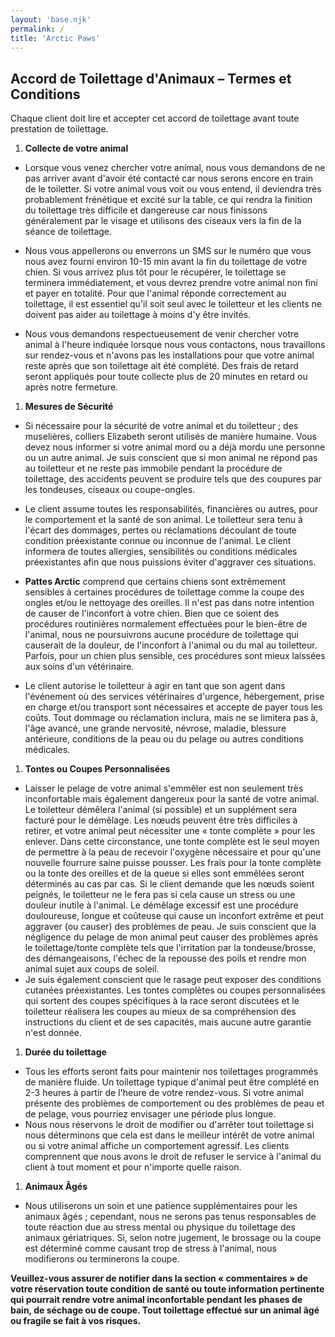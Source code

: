 ```yaml
---
layout: 'base.njk'
permalink: /
title: 'Arctic Paws'
---
```


## Accord de Toilettage d'Animaux – Termes et Conditions

Chaque client doit lire et accepter cet accord de toilettage avant toute prestation de toilettage.

1. **Collecte de votre animal**

- Lorsque vous venez chercher votre animal, nous vous demandons de ne pas arriver avant d'avoir été contacté car nous serons encore en train de le toiletter. Si votre animal vous voit ou vous entend, il deviendra très probablement frénétique et excité sur la table, ce qui rendra la finition du toilettage très difficile et dangereuse car nous finissons généralement par le visage et utilisons des ciseaux vers la fin de la séance de toilettage.

- Nous vous appellerons ou enverrons un SMS sur le numéro que vous nous avez fourni environ 10-15 min avant la fin du toilettage de votre chien. Si vous arrivez plus tôt pour le récupérer, le toilettage se terminera immédiatement, et vous devrez prendre votre animal non fini et payer en totalité. Pour que l'animal réponde correctement au toilettage, il est essentiel qu'il soit seul avec le toiletteur et les clients ne doivent pas aider au toilettage à moins d'y être invités.

- Nous vous demandons respectueusement de venir chercher votre animal à l'heure indiquée lorsque nous vous contactons, nous travaillons sur rendez-vous et n'avons pas les installations pour que votre animal reste après que son toilettage ait été complété. Des frais de retard seront appliqués pour toute collecte plus de 20 minutes en retard ou après notre fermeture.

1. **Mesures de Sécurité**

- Si nécessaire pour la sécurité de votre animal et du toiletteur ; des muselières, colliers Elizabeth seront utilisés de manière humaine. Vous devez nous informer si votre animal mord ou a déjà mordu une personne ou un autre animal. Je suis conscient que si mon animal ne répond pas au toiletteur et ne reste pas immobile pendant la procédure de toilettage, des accidents peuvent se produire tels que des coupures par les tondeuses, ciseaux ou coupe-ongles.
- Le client assume toutes les responsabilités, financières ou autres, pour le comportement et la santé de son animal. Le toiletteur sera tenu à l'écart des dommages, pertes ou réclamations découlant de toute condition préexistante connue ou inconnue de l'animal. Le client informera de toutes allergies, sensibilités ou conditions médicales préexistantes afin que nous puissions éviter d'aggraver ces situations.

- **Pattes Arctic** comprend que certains chiens sont extrêmement sensibles à certaines procédures de toilettage comme la coupe des ongles et/ou le nettoyage des oreilles. Il n'est pas dans notre intention de causer de l'inconfort à votre chien. Bien que ce soient des procédures routinières normalement effectuées pour le bien-être de l'animal, nous ne poursuivrons aucune procédure de toilettage qui causerait de la douleur, de l'inconfort à l'animal ou du mal au toiletteur. Parfois, pour un chien plus sensible, ces procédures sont mieux laissées aux soins d'un vétérinaire.

- Le client autorise le toiletteur à agir en tant que son agent dans l'événement où des services vétérinaires d'urgence, hébergement, prise en charge et/ou transport sont nécessaires et accepte de payer tous les coûts. Tout dommage ou réclamation inclura, mais ne se limitera pas à, l'âge avancé, une grande nervosité, névrose, maladie, blessure antérieure, conditions de la peau ou du pelage ou autres conditions médicales.

1. **Tontes ou Coupes Personnalisées**

- Laisser le pelage de votre animal s'emmêler est non seulement très inconfortable mais également dangereux pour la santé de votre animal. Le toiletteur démêlera l'animal (si possible) et un supplément sera facturé pour le démêlage. Les nœuds peuvent être très difficiles à retirer, et votre animal peut nécessiter une « tonte complète » pour les enlever. Dans cette circonstance, une tonte complète est le seul moyen de permettre à la peau de recevoir l'oxygène nécessaire et pour qu'une nouvelle fourrure saine puisse pousser. Les frais pour la tonte complète ou la tonte des oreilles et de la queue si elles sont emmêlées seront déterminés au cas par cas. Si le client demande que les nœuds soient peignés, le toiletteur ne le fera pas si cela cause un stress ou une douleur inutile à l'animal. Le démêlage excessif est une procédure douloureuse, longue et coûteuse qui cause un inconfort extrême et peut aggraver (ou causer) des problèmes de peau. Je suis conscient que la négligence du pelage de mon animal peut causer des problèmes après le toilettage/tonte complète tels que l'irritation par la tondeuse/brosse, des démangeaisons, l'échec de la repousse des poils et rendre mon animal sujet aux coups de soleil.
- Je suis également conscient que le rasage peut exposer des conditions cutanées préexistantes. Les tontes complètes ou coupes personnalisées qui sortent des coupes spécifiques à la race seront discutées et le toiletteur réalisera les coupes au mieux de sa compréhension des instructions du client et de ses capacités, mais aucune autre garantie n'est donnée.

1. **Durée du toilettage**

- Tous les efforts seront faits pour maintenir nos toilettages programmés de manière fluide. Un toilettage typique d'animal peut être complété en 2-3 heures à partir de l'heure de votre rendez-vous. Si votre animal présente des problèmes de comportement ou des problèmes de peau et de pelage, vous pourriez envisager une période plus longue.
- Nous nous réservons le droit de modifier ou d'arrêter tout toilettage si nous déterminons que cela est dans le meilleur intérêt de votre animal ou si votre animal affiche un comportement agressif. Les clients comprennent que nous avons le droit de refuser le service à l'animal du client à tout moment et pour n'importe quelle raison.

1. **Animaux Âgés**

- Nous utiliserons un soin et une patience supplémentaires pour les animaux âgés ; cependant, nous ne serons pas tenus responsables de toute réaction due au stress mental ou physique du toilettage des animaux gériatriques. Si, selon notre jugement, le brossage ou la coupe est déterminé comme causant trop de stress à l'animal, nous modifierons ou terminerons la coupe.

**Veuillez-vous assurer de notifier dans la section « commentaires » de votre réservation toute condition de santé ou toute information pertinente qui pourrait rendre votre animal inconfortable pendant les phases de bain, de séchage ou de coupe. Tout toilettage effectué sur un animal âgé ou fragile se fait à vos risques.**